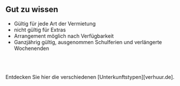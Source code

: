 
## Gut zu wissen
- Gültig für jede Art der Vermietung
- nicht gültig für Extras
- Arrangement möglich nach Verfügbarkeit
- Ganzjährig gültig, ausgenommen Schulferien und verlängerte Wochenenden
<br>
<br>


Entdecken Sie hier die verschiedenen [Unterkunftstypen][verhuur.de].
